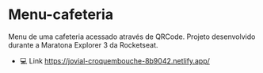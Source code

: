 # Menu-cafeteria
Menu de uma cafeteria acessado através de QRCode.
Projeto desenvolvido durante a Maratona Explorer 3 da Rocketseat.
- :computer: Link https://jovial-croquembouche-8b9042.netlify.app/


